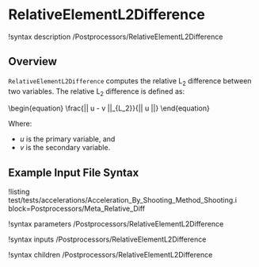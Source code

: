 # RelativeElementL2Difference

!syntax description /Postprocessors/RelativeElementL2Difference

## Overview

`RelativeElementL2Difference` computes the relative L$_{2}$ difference between two variables. The relative L$_{2}$ difference is defined as:

\begin{equation}
  \frac{|| u - v ||_{L_2}}{|| u ||}
\end{equation}

Where:

- $u$ is the primary variable, and
- $v$ is the secondary variable.

## Example Input File Syntax

!listing test/tests/accelerations/Acceleration_By_Shooting_Method_Shooting.i block=Postprocessors/Meta_Relative_Diff

!syntax parameters /Postprocessors/RelativeElementL2Difference

!syntax inputs /Postprocessors/RelativeElementL2Difference

!syntax children /Postprocessors/RelativeElementL2Difference
